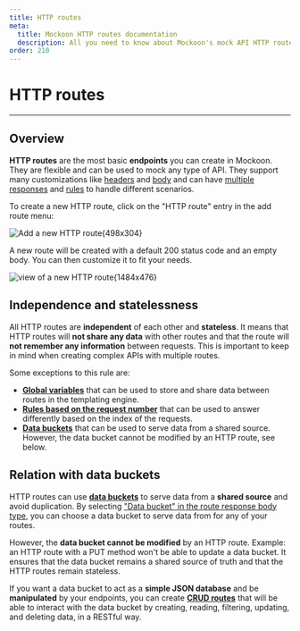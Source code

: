 ```yaml
---
title: HTTP routes
meta:
  title: Mockoon HTTP routes documentation
  description: All you need to know about Mockoon's mock API HTTP routes creation, behavior, custom body, headers and more.
order: 210
---
```


# HTTP routes

---

## Overview

**HTTP routes** are the most basic **endpoints** you can create in Mockoon. They are flexible and can be used to mock any type of API. They support many customizations like [headers](docs:response-configuration/response-headers) and [body](docs:response-configuration/response-body) and can have [multiple responses](docs:route-responses/multiple-responses) and [rules](docs:route-responses/dynamic-rules) to handle different scenarios.

To create a new HTTP route, click on the "HTTP route" entry in the add route menu:

![Add a new HTTP route{498x304}](docs-img:add-http-route.png)

A new route will be created with a default 200 status code and an empty body. You can then customize it to fit your needs.

![view of a new HTTP route{1484x476}](docs-img:new-http-route.png)

## Independence and statelessness

All HTTP routes are **independent** of each other and **stateless**. It means that HTTP routes will **not share any data** with other routes and that the route will **not remember any information** between requests. This is important to keep in mind when creating complex APIs with multiple routes.

Some exceptions to this rule are:

- [**Global variables**](docs:variables/global-variables) that can be used to store and share data between routes in the templating engine.
- [**Rules based on the request number**](docs:route-responses/dynamic-rules#1-target) that can be used to answer differently based on the index of the requests.
- [**Data buckets**](docs:data-buckets/overview) that can be used to serve data from a shared source. However, the data bucket cannot be modified by an HTTP route, see below.

## Relation with data buckets

HTTP routes can use [**data buckets**](docs:data-buckets/overview) to serve data from a **shared source** and avoid duplication. By selecting ["Data bucket" in the route response body type](docs:response-configuration/response-body#data-bucket), you can choose a data bucket to serve data from for any of your routes.

However, the **data bucket cannot be modified** by an HTTP route. Example: an HTTP route with a PUT method won't be able to update a data bucket. It ensures that the data bucket remains a shared source of truth and that the HTTP routes remain stateless.

If you want a data bucket to act as a **simple JSON database** and be **manipulated** by your endpoints, you can create [**CRUD routes**](docs:api-endpoints/crud-routes) that will be able to interact with the data bucket by creating, reading, filtering, updating, and deleting data, in a RESTful way.
